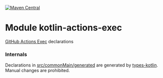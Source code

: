 [![Maven Central](https://img.shields.io/maven-central/v/org.jetbrains.kotlin-wrappers/kotlin-actions-exec)](https://search.maven.org/artifact/org.jetbrains.kotlin-wrappers/kotlin-actions-exec)

# Module kotlin-actions-exec

[GitHub Actions Exec](https://github.com/actions/toolkit) declarations

### Internals

Declarations in [src/commonMain/generated](./src/commonMain/generated) are generated
by [types-kotlin](https://github.com/karakum-team/types-kotlin). Manual changes are prohibited.
